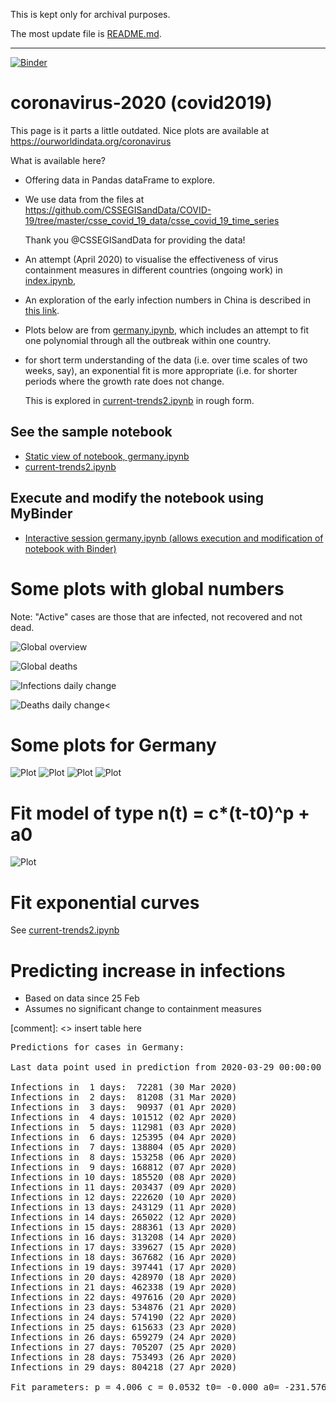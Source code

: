 This is kept only for archival purposes.

The most update file is [README.md](README.md).

------------------------------------------



[![Binder](https://mybinder.org/badge_logo.svg)](https://mybinder.org/v2/gh/oscovida/oscovida/master?filepath=germany.ipynb)

# coronavirus-2020 (covid2019)

This page is it parts a little outdated. Nice plots are available at https://ourworldindata.org/coronavirus

What is available here?

- Offering data in Pandas dataFrame to explore.

- We use data from the files at https://github.com/CSSEGISandData/COVID-19/tree/master/csse_covid_19_data/csse_covid_19_time_series

  Thank you @CSSEGISandData for providing the data!

- An attempt (April 2020) to visualise the effectiveness of 
  virus containment measures in different countries (ongoing work)
  in [index.ipynb](https://nbviewer.jupyter.org/github/oscovida/oscovida/blob/master/index.ipynb), 
  

- An exploration of the early infection numbers in China is described in [this link](readme-old.md).

- Plots below are from [germany.ipynb](https://nbviewer.jupyter.org/github/oscovida/oscovida/blob/master/germany.ipynb), 
  which includes an attempt to fit one polynomial through all the outbreak within one country.
  
- for short term understanding of the data (i.e. over time scales of two weeks,
say), an exponential fit is more appropriate (i.e. for shorter periods where the
growth rate does not change.

  This is explored in [current-trends2.ipynb](https://nbviewer.jupyter.org/github/oscovida/oscovida/blob/master/current-trends2.ipynb) in rough form.

## See the sample notebook

- [Static view of notebook, germany.ipynb](https://nbviewer.jupyter.org/github/oscovida/oscovida/blob/master/germany.ipynb)
- [current-trends2.ipynb](https://nbviewer.jupyter.org/github/oscovida/oscovida/blob/master/current-trends2.ipynb) 

## Execute and modify the notebook using MyBinder

- [Interactive session germany.ipynb (allows execution and modification of notebook with Binder)](https://mybinder.org/v2/gh/oscovida/oscovida/master?filepath=germany.ipynb)


# Some plots with global numbers

Note: "Active" cases are those that are infected, not recovered and not dead.

![Global overview](figures/global-overview.svg)

![Global deaths](figures/global-deaths.svg)

![Infections daily change](figures/global-new-infections.svg)

![Deaths daily change](figures/global-new-deaths.svg)<

# Some plots for Germany

![Plot](figures/germany-overview.svg)
![Plot](figures/germany-overview-25-feb.svg)
![Plot](figures/new-cases-Germany.svg)
![Plot](figures/new-deaths-Germany.svg)

# Fit model of type n(t) = c*(t-t0)^p + a0

![Plot](figures/infections-with-model-fit.svg)

# Fit exponential curves

See [current-trends2.ipynb](current-trends2.ipynb)

# Predicting increase in infections

- Based on data since 25 Feb
- Assumes no significant change to containment measures 

[comment]: <> insert table here
<pre>
Predictions for cases in Germany:

Last data point used in prediction from 2020-03-29 00:00:00

Infections in  1 days:  72281 (30 Mar 2020)
Infections in  2 days:  81208 (31 Mar 2020)
Infections in  3 days:  90937 (01 Apr 2020)
Infections in  4 days: 101512 (02 Apr 2020)
Infections in  5 days: 112981 (03 Apr 2020)
Infections in  6 days: 125395 (04 Apr 2020)
Infections in  7 days: 138804 (05 Apr 2020)
Infections in  8 days: 153258 (06 Apr 2020)
Infections in  9 days: 168812 (07 Apr 2020)
Infections in 10 days: 185520 (08 Apr 2020)
Infections in 11 days: 203437 (09 Apr 2020)
Infections in 12 days: 222620 (10 Apr 2020)
Infections in 13 days: 243129 (11 Apr 2020)
Infections in 14 days: 265022 (12 Apr 2020)
Infections in 15 days: 288361 (13 Apr 2020)
Infections in 16 days: 313208 (14 Apr 2020)
Infections in 17 days: 339627 (15 Apr 2020)
Infections in 18 days: 367682 (16 Apr 2020)
Infections in 19 days: 397441 (17 Apr 2020)
Infections in 20 days: 428970 (18 Apr 2020)
Infections in 21 days: 462338 (19 Apr 2020)
Infections in 22 days: 497616 (20 Apr 2020)
Infections in 23 days: 534876 (21 Apr 2020)
Infections in 24 days: 574190 (22 Apr 2020)
Infections in 25 days: 615633 (23 Apr 2020)
Infections in 26 days: 659279 (24 Apr 2020)
Infections in 27 days: 705207 (25 Apr 2020)
Infections in 28 days: 753493 (26 Apr 2020)
Infections in 29 days: 804218 (27 Apr 2020)

Fit parameters: p = 4.006 c = 0.0532 t0= -0.000 a0= -231.576</pre>
